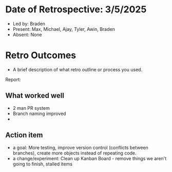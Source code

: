 # Date of Retrospective: 3/5/2025

* Led by: Braden
* Present: Max, Michael, Ajay, Tyler, Awin, Braden
* Absent: None

# Retro Outcomes

* A brief description of what retro outline or process you used.

Report:
## What worked well
* 2 man PR system
* Branch naming improved
* 
## Action item
* a goal: More testing, improve version control (conflicts between branches), create more objects instead of repeating code. 
* a change/experiment: Clean up Kanban Board - remove things we aren't going to finish, stalled items
